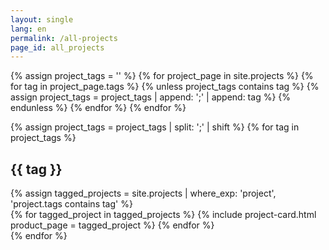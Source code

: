 ```yaml
---
layout: single
lang: en
permalink: /all-projects
page_id: all_projects
---
```


{% assign project_tags = '' %}
{% for project_page in site.projects %}
  {% for tag in project_page.tags %}
    {% unless project_tags contains tag %}
      {% assign project_tags = project_tags | append: ';' | append: tag %}
    {% endunless %}
  {% endfor %}
{% endfor %} 

{% assign project_tags = project_tags | split: ';' | shift %}
{% for tag in project_tags %}
  <h2 id="{{ tag | slugify }}">{{ tag }}</h2>
  {% assign tagged_projects = site.projects | where_exp: 'project', 'project.tags contains tag' %}

  <div class="product-card-container">
    {% for tagged_project in tagged_projects %}
      {% include project-card.html product_page = tagged_project %}
    {% endfor %}
  </div>
{% endfor %}